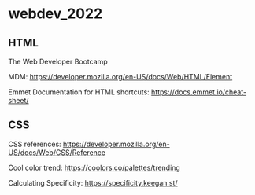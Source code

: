 # webdev_2022

## HTML

The Web Developer Bootcamp

MDM: <https://developer.mozilla.org/en-US/docs/Web/HTML/Element>

Emmet Documentation for HTML shortcuts: <https://docs.emmet.io/cheat-sheet/>

## CSS

CSS references: <https://developer.mozilla.org/en-US/docs/Web/CSS/Reference>

Cool color trend: <https://coolors.co/palettes/trending>

Calculating Specificity: <https://specificity.keegan.st/>
